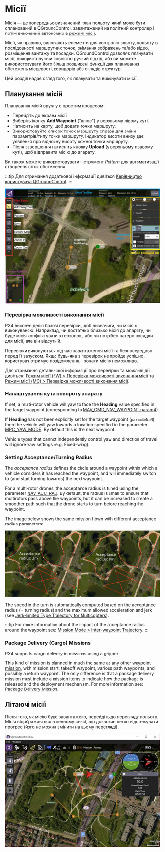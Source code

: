 # Місії

Місія — це попередньо визначений план польоту, який може бути спланований в QGroundControl, завантажений на політний контролер і потім виконаний автономно в [режимі місії](../flight_modes_mc/mission.md).

Місії, як правило, включають елементи для контролю зльоту, польоту в послідовності маршрутних точок, знімання зображень та/або відео, розміщення вантажу та посадки. QGroundControl дозволяє планувати місії, використовуючи повністю ручний підхід, або ви можете використовувати його більш розширені функції для планування обстежень місцевості, коридорів або оглядів структур.

Цей розділ надає огляд того, як планувати та виконувати місії.



## Планування місій

Планування місій вручну є простим процесом:

- Перейдіть до екрана місії
- Виберіть іконку **Add Waypoint** ("плюс") у верхньому лівому куті.
- Натисніть на карту, щоб додати точки маршруту.
- Використовуйте список точок маршруту справа для зміни параметрів/типу точки маршруту. Індикатор висоти внизу дає уявлення про відносну висоту кожної точки маршруту.
- Після завершення натисніть кнопку **Upload** (у верхньому правому куті), щоб відправити місію до апарату.

Ви також можете використовувати інструмент _Pattern_ для автоматизації створення сіток обстеження.

:::tip
Для отримання додаткової інформації дивіться [Керівництво користувача QGroundControl](https://docs.qgroundcontrol.com/master/en/qgc-user-guide/plan_view/plan_view.html). :::

![planning-mission](../../assets/flying/planning_mission.jpg)

### Перевірка можливості виконання місії

PX4 виконує деякі базові перевірки, щоб визначити, чи місія є виконуваною. Наприклад, чи достатньо близько місія до апарату, чи буде місія конфліктувати з геозоною, або чи потрібен патерн посадки для місії, але він відсутній.

Перевірки виконуються під час завантаження місії та безпосередньо перед її запуском. Якщо будь-яка з перевірок не пройде успішно, користувач отримує повідомлення, і почати місію неможливо.

Для отримання детальнішої інформації про перевірки та можливі дії дивіться: [Режим місії (FW) > Перевірка можливості виконання місії](../flight_modes_fw/mission.md#mission-feasibility-checks) та [Режим місії (MC) > Перевірка можливості виконання місії](../flight_modes_mc/mission.md#mission-feasibility-checks).

### Налаштування кута повороту апарату

If set, a multi-rotor vehicle will yaw to face the **Heading** value specified in the target waypoint (corresponding to [MAV_CMD_NAV_WAYPOINT.param4](https://mavlink.io/en/messages/common.html#MAV_CMD_NAV_WAYPOINT)).

If **Heading** has not been explicitly set for the target waypoint (`param4=NaN`) then the vehicle will yaw towards a location specified in the parameter [MPC_YAW_MODE](../advanced_config/parameter_reference.md#MPC_YAW_MODE). By default this is the next waypoint.

Vehicle types that cannot independently control yaw and direction of travel will ignore yaw settings (e.g. Fixed-wing).

### Setting Acceptance/Turning Radius

The _acceptance radius_ defines the circle around a waypoint within which a vehicle considers it has reached the waypoint, and will immediately switch to (and start turning towards) the next waypoint.

For a multi-rotor drones, the acceptance radius is tuned using the parameter [NAV_ACC_RAD](../advanced_config/parameter_reference.md#NAV_ACC_RAD). By default, the radius is small to ensure that multirotors pass above the waypoints, but it can be increased to create a smoother path such that the drone starts to turn before reaching the waypoint.

The image below shows the same mission flown with different acceptance radius parameters:

![acceptance radius comparison](../../assets/flying/acceptance_radius_comparison.jpg)

The speed in the turn is automatically computed based on the acceptance radius (= turning radius) and the maximum allowed acceleration and jerk (see [Jerk-limited Type Trajectory for Multicopters](../config_mc/mc_jerk_limited_type_trajectory.md#auto-mode)).

:::tip
For more information about the impact of the acceptance radius around the waypoint see: [Mission Mode > Inter-waypoint Trajectory](../flight_modes_fw/mission.md#rounded-turns-inter-waypoint-trajectory). :::

### Package Delivery (Cargo) Missions

PX4 supports cargo delivery in missions using a gripper.

This kind of mission is planned in much the same as any other [waypoint mission](../flying/missions.md), with mission start, takeoff waypoint, various path waypoints, and possibly a return waypoint. The only difference is that a package delivery mission must include a mission items to indicate how the package is released and the deployment mechanism. For more information see: [Package Delivery Mission](../flying/package_delivery_mission.md).

## Літаючі місії

Після того, як місію буде завантажено, перейдіть до перегляду польоту. Місія відображається в певному сенсі, що дозволяє легко відстежувати прогрес (його не можна змінити на цьому перегляді).

![flying-mission](../../assets/flying/flying_mission.jpg)
